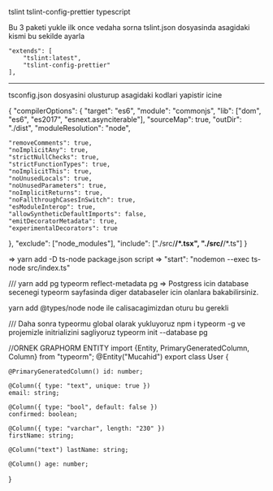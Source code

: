 tslint
tslint-config-prettier
typescript

Bu 3 paketi yukle ilk once vedaha sorna tslint.json dosyasinda asagidaki kismi bu sekilde ayarla

    "extends": [
        "tslint:latest",
        "tslint-config-prettier"
    ],

---------------------------

tsconfig.json dosyasini olusturup asagidaki kodlari yapistir icine

{
  "compilerOptions": {
    "target": "es6",
    "module": "commonjs",
    "lib": ["dom", "es6", "es2017", "esnext.asynciterable"],
    "sourceMap": true,
    "outDir": "./dist",
    "moduleResolution": "node",

    "removeComments": true,
    "noImplicitAny": true,
    "strictNullChecks": true,
    "strictFunctionTypes": true,
    "noImplicitThis": true,
    "noUnusedLocals": true,
    "noUnusedParameters": true,
    "noImplicitReturns": true,
    "noFallthroughCasesInSwitch": true,
    "esModuleInterop": true,
    "allowSyntheticDefaultImports": false,
    "emitDecoratorMetadata": true,
    "experimentalDecorators": true
  },
  "exclude": ["node_modules"],
  "include": ["./src/**/*.tsx", "./src/**/*.ts"]
}

=> yarn add -D ts-node
package.json script => "start": "nodemon --exec ts-node src/index.ts"



///
yarn add pg typeorm reflect-metadata
pg => Postgress icin database secenegi typeorm sayfasinda diger databaseler icin olanlara bakabilirsiniz.

yarn add @types/node
node ile calisacagimizdan oturu bu gerekli



///
Daha sonra typeormu global olarak yukluyoruz
npm i typeorm -g
 ve projemizle initrializini sagliyoruz
typeorm init --database pg



//ORNEK GRAPHORM ENTITY
import {Entity, PrimaryGeneratedColumn, Column} from "typeorm";
@Entity("Mucahid")
export class User {

    @PrimaryGeneratedColumn() id: number;

    @Column({ type: "text", unique: true })
    email: string;

    @Column({ type: "bool", default: false })
    confirmed: boolean;

    @Column({ type: "varchar", length: "230" })
    firstName: string;

    @Column("text") lastName: string;
    
    @Column() age: number;

}
